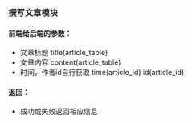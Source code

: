 ### 撰写文章模块

#### 前端给后端的参数：
- 文章标题 title(article_table)
- 文章内容 content(article_table)
- 时间，作者id自行获取  time(article_id) id(article_id)

#### 返回：
-   成功或失败返回相应信息

